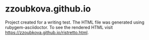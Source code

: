 # zzoubkova.github.io
Project created for a writing test. 
The HTML file was generated using rubygem-asciidoctor. To see the rendered HTML visit https://zzoubkova.github.io/ristretto.html.
